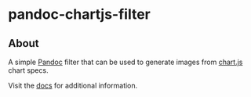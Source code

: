 # pandoc-chartjs-filter

## About
A simple [Pandoc](https://pandoc.org/) filter that can be used to generate images from [chart.js](https://www.chartjs.org/) chart specs.

Visit the [docs](./docs/README.md) for additional information.
